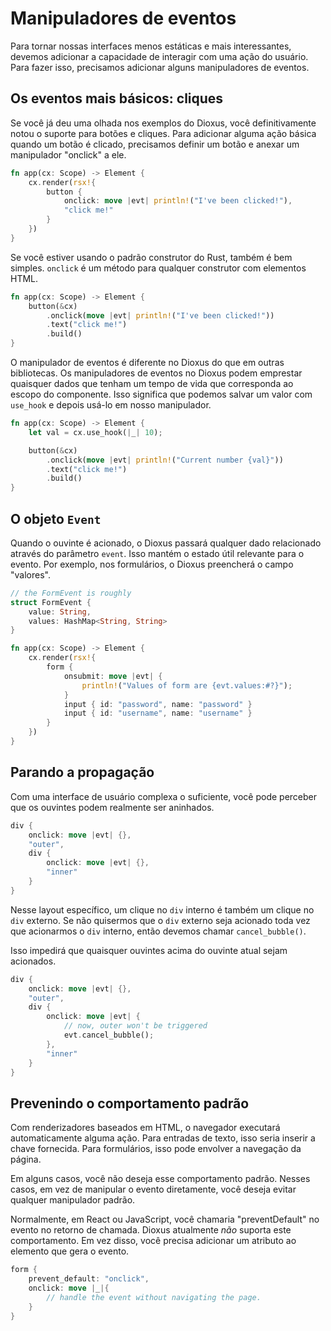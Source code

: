 # Manipuladores de eventos

Para tornar nossas interfaces menos estáticas e mais interessantes, devemos adicionar a capacidade de interagir com uma ação do usuário. Para fazer isso, precisamos adicionar alguns manipuladores de eventos.

## Os eventos mais básicos: cliques

Se você já deu uma olhada nos exemplos do Dioxus, você definitivamente notou o suporte para botões e cliques. Para adicionar alguma ação básica quando um botão é clicado, precisamos definir um botão e anexar um manipulador "onclick" a ele.

```rust
fn app(cx: Scope) -> Element {
    cx.render(rsx!{
        button {
            onclick: move |evt| println!("I've been clicked!"),
            "click me!"
        }
    })
}
```

Se você estiver usando o padrão construtor do Rust, também é bem simples. `onclick` é um método para qualquer construtor com elementos HTML.

```rust
fn app(cx: Scope) -> Element {
    button(&cx)
        .onclick(move |evt| println!("I've been clicked!"))
        .text("click me!")
        .build()
}
```

O manipulador de eventos é diferente no Dioxus do que em outras bibliotecas. Os manipuladores de eventos no Dioxus podem emprestar quaisquer dados que tenham um tempo de vida que corresponda ao escopo do componente. Isso significa que podemos salvar um valor com `use_hook` e depois usá-lo em nosso manipulador.

```rust
fn app(cx: Scope) -> Element {
    let val = cx.use_hook(|_| 10);

    button(&cx)
        .onclick(move |evt| println!("Current number {val}"))
        .text("click me!")
        .build()
}
```

## O objeto `Event`

Quando o ouvinte é acionado, o Dioxus passará qualquer dado relacionado através do parâmetro `event`. Isso mantém o estado útil relevante para o evento. Por exemplo, nos formulários, o Dioxus preencherá o campo "valores".

```rust
// the FormEvent is roughly
struct FormEvent {
    value: String,
    values: HashMap<String, String>
}

fn app(cx: Scope) -> Element {
    cx.render(rsx!{
        form {
            onsubmit: move |evt| {
                println!("Values of form are {evt.values:#?}");
            }
            input { id: "password", name: "password" }
            input { id: "username", name: "username" }
        }
    })
}
```

## Parando a propagação

Com uma interface de usuário complexa o suficiente, você pode perceber que os ouvintes podem realmente ser aninhados.

```rust
div {
    onclick: move |evt| {},
    "outer",
    div {
        onclick: move |evt| {},
        "inner"
    }
}
```

Nesse layout específico, um clique no `div` interno é também um clique no `div` externo. Se não quisermos que o `div` externo seja acionado toda vez que acionarmos o `div` interno, então devemos chamar `cancel_bubble()`.

Isso impedirá que quaisquer ouvintes acima do ouvinte atual sejam acionados.

```rust
div {
    onclick: move |evt| {},
    "outer",
    div {
        onclick: move |evt| {
            // now, outer won't be triggered
            evt.cancel_bubble();
        },
        "inner"
    }
}
```

## Prevenindo o comportamento padrão

Com renderizadores baseados em HTML, o navegador executará automaticamente alguma ação. Para entradas de texto, isso seria inserir a chave fornecida. Para formulários, isso pode envolver a navegação da página.

Em alguns casos, você não deseja esse comportamento padrão. Nesses casos, em vez de manipular o evento diretamente, você deseja evitar qualquer manipulador padrão.

Normalmente, em React ou JavaScript, você chamaria "preventDefault" no evento no retorno de chamada. Dioxus atualmente _não_ suporta este comportamento. Em vez disso, você precisa adicionar um atributo ao elemento que gera o evento.

```rust
form {
    prevent_default: "onclick",
    onclick: move |_|{
        // handle the event without navigating the page.
    }
}
```
